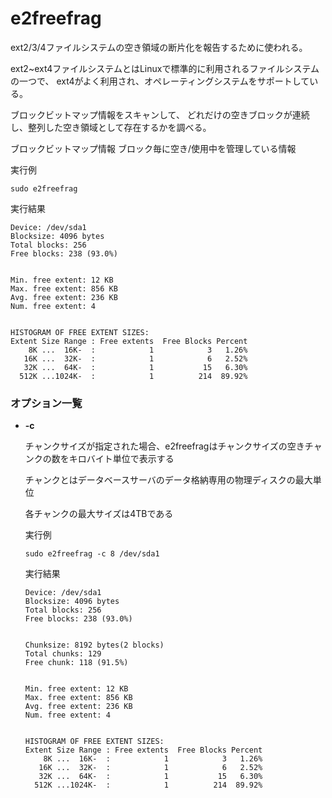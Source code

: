 [](ファイル名はコマンド名.md)
# e2freefrag
ext2/3/4ファイルシステムの空き領域の断片化を報告するために使われる。

ext2~ext4ファイルシステムとはLinuxで標準的に利用されるファイルシステムの一つで、
ext4がよく利用され、オペレーティングシステムをサポートしている。

ブロックビットマップ情報をスキャンして、 どれだけの空きブロックが連続し、整列した空き領域として存在するかを調べる。

ブロックビットマップ情報
ブロック毎に空き/使用中を管理している情報

  実行例 [](変更しない)
  
  ```
  sudo e2freefrag
  ```


  実行結果　[](変更しない)


  ```
  Device: /dev/sda1
  Blocksize: 4096 bytes
  Total blocks: 256
  Free blocks: 238 (93.0%)
  
  
  Min. free extent: 12 KB
  Max. free extent: 856 KB
  Avg. free extent: 236 KB
  Num. free extent: 4
  
  
  HISTOGRAM OF FREE EXTENT SIZES:
  Extent Size Range : Free extents  Free Blocks Percent
      8K ...  16K-  :            1            3   1.26%
     16K ...  32K-  :            1            6   2.52%
     32K ...  64K-  :            1           15   6.30%
    512K ...1024K-  :            1          214  89.92%
  ```

### オプション一覧


- **-c**
  
  チャンクサイズが指定された場合、e2freefragはチャンクサイズの空きチャンクの数をキロバイト単位で表示する

  チャンクとはデータベースサーバのデータ格納専用の物理ディスクの最大単位

  各チャンクの最大サイズは4TBである

  実行例 [](変更しない)
  
  ```
  sudo e2freefrag -c 8 /dev/sda1
  ```


  実行結果　[](変更しない)


  ```
  Device: /dev/sda1
  Blocksize: 4096 bytes
  Total blocks: 256
  Free blocks: 238 (93.0%)


  Chunksize: 8192 bytes(2 blocks)
  Total chunks: 129
  Free chunk: 118 (91.5%)
  
  
  Min. free extent: 12 KB
  Max. free extent: 856 KB
  Avg. free extent: 236 KB
  Num. free extent: 4
  
  
  HISTOGRAM OF FREE EXTENT SIZES:
  Extent Size Range : Free extents  Free Blocks Percent
      8K ...  16K-  :            1            3   1.26%
     16K ...  32K-  :            1            6   2.52%
     32K ...  64K-  :            1           15   6.30%
    512K ...1024K-  :            1          214  89.92%
  ```

